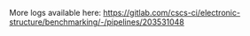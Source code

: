 More logs available here: https://gitlab.com/cscs-ci/electronic-structure/benchmarking/-/pipelines/203531048
